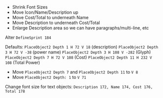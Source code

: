 - Shrink Font Sizes
- Move Icon/Name/Description up
- Move Cost/Total to underneath Name
- Move Description to underneath Cost/Total
- Enlarge Description area so we can have paragraphs/multi-line, etc


Alter `DefineSprint 184`

Defaults:
`PlaceObject2 Depth 1 H 72 V 18` (description)
`PlaceObject2 Depth 3 H 72 V -38` (power name)
`PlaceObject2 Depth 3 H 108 V -282` (Glyph)
`PlaceObject2 Depth 7 H 72 V 108` (Cost)
`PlaceObject2 Depth 11 H 232 V 108` (Total Power)

- Move `PlaceObject2 Depth 7` and `PlaceObject2 Depth 11` to `V 8`
- Move `PlaceObject2 Depth: 1` to `V 71`


Change font size for text objects:
`Description 172, Name 174, Cost 176, Total 178`